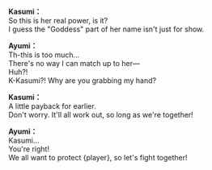# 

  
**Kasumi：**  
So this is her real power, is it?  
I guess the \"Goddess\" part of her name isn't just for show.  
  
**Ayumi：**  
Th-this is too much...  
There's no way I can match up to her—  
Huh?!  
K-Kasumi?! Why are you grabbing my hand?  
  
**Kasumi：**  
A little payback for earlier.  
Don't worry. It'll all work out, so long as we're together!  
  
**Ayumi：**  
Kasumi...  
You're right!  
We all want to protect {player}, so let's fight together!  
